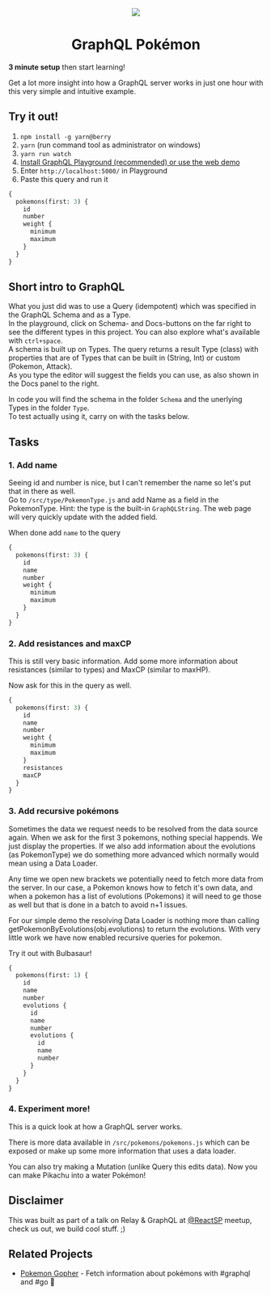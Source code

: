 <p align="center">
  <img src="https://github.com/lucasbento/graphql-pokemon/raw/master/content/logo.png">
</p>

<h1 align="center">GraphQL Pokémon</h1>

**3 minute setup** then start learning!

Get a lot more insight into how a GraphQL server works in just one hour with this very simple and intuitive example.


## Try it out!
1. `npm install -g yarn@berry`
2. `yarn` (run command tool as administrator on windows)
3. `yarn run watch`  
4. [Install GraphQL Playground (recommended) or use the web demo](https://github.com/prisma-labs/graphql-playground)
5. Enter `http://localhost:5000/` in Playground
6. Paste this query and run it
```graphql
{
  pokemons(first: 3) {
    id
    number
    weight {
      minimum
      maximum
    }
  }
}
```   

## Short intro to GraphQL
What you just did was to use a Query (idempotent) which was specified in the GraphQL Schema and as a Type.  
In the playground, click on Schema- and Docs-buttons on the far right to see the different types in this project. You can also explore what's available with `ctrl+space`.  
A schema is built up on Types. The query returns a result Type (class) with properties that are of Types that can be built in (String, Int) or custom (Pokemon, Attack).  
As you type the editor will suggest the fields you can use, as also shown in the Docs panel to the right.  

In code you will find the schema in the folder `Schema` and the unerlying Types in the folder `Type`.  
To test actually using it, carry on with the tasks below.

## Tasks
### 1. Add name
Seeing id and number is nice, but I can't remember the name so let's put that in there as well.  
Go to `/src/type/PokemonType.js` and add Name as a field in the PokemonType. Hint: the type is the built-in `GraphQLString`. The web page will very quickly update with the added field.  

When done add `name` to the query
```graphql
{
  pokemons(first: 3) {
    id
    name
    number
    weight {
      minimum
      maximum
    }
  }
}
```
### 2. Add resistances and maxCP
This is still very basic information. Add some more information about resistances (similar to types) and MaxCP (similar to maxHP).  

Now ask for this in the query as well.  
```graphql
{
  pokemons(first: 3) {
    id
    name
    number
    weight {
      minimum
      maximum
    }
    resistances
    maxCP
  }
}
```

### 3. Add recursive pokémons  
Sometimes the data we request needs to be resolved from the data source again. When we ask for the first 3 pokemons, nothing special happends. We just display the properties. If we also add information about the evolutions (as PokemonType) we do something more advanced which normally would mean using a Data Loader.  

Any time we open new brackets we potentially need to fetch more data from the server. In our case, a Pokemon knows how to fetch it's own data, and when a pokemon has a list of evolutions (Pokemons) it will need to ge those as well but that is done in a batch to avoid n+1 issues.  

For our simple demo the resolving Data Loader is nothing more than calling getPokemonByEvolutions(obj.evolutions) to return the evolutions. With very little work we have now enabled recursive queries for pokemon.  

Try it out with Bulbasaur!
```graphql
{
  pokemons(first: 1) {
    id
    name
    number
    evolutions {
      id
      name
      number
      evolutions {
        id
        name
        number
      }
    }
  }
}
```

### 4. Experiment more!
This is a quick look at how a GraphQL server works.

There is more data available in `/src/pokemons/pokemons.js` which can be exposed or make up some more information that uses a data loader.  

You can also try making a Mutation (unlike Query this edits data). Now you can make Pikachu into a water Pokémon!

## Disclaimer

This was built as part of a talk on Relay & GraphQL at [@ReactSP](https://meetup.com/pt-BR/ReactJS-SP) meetup, check us out, we build cool stuff. ;)

## Related Projects

* [Pokemon Gopher](https://github.com/racerxdl/pokemon-gopher) - Fetch information about pokémons with #graphql and #go 🙂
